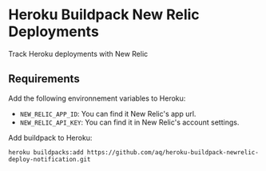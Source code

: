 # Heroku Buildpack New Relic Deployments

Track Heroku deployments with New Relic

## Requirements

Add the following environnement variables to Heroku:

- `NEW_RELIC_APP_ID`: You can find it New Relic's app url.
- `NEW_RELIC_API_KEY`: You can find it in New Relic's account settings.

Add buildpack to Heroku:

`heroku buildpacks:add https://github.com/aq/heroku-buildpack-newrelic-deploy-notification.git`
